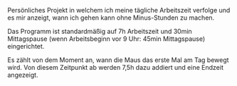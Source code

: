 Persönliches Projekt in welchem ich meine tägliche Arbeitszeit verfolge und es mir anzeigt, wann ich gehen kann ohne Minus-Stunden zu machen.

Das Programm ist standardmäßig auf 7h Arbeitszeit und 30min Mittagspause (wenn Arbeitsbeginn vor 9 Uhr: 45min Mittagspause) eingerichtet.

Es zählt von dem Moment an, wann die Maus das erste Mal am Tag bewegt wird. Von diesem Zeitpunkt ab werden 7,5h dazu addiert und eine Endzeit angezeigt.